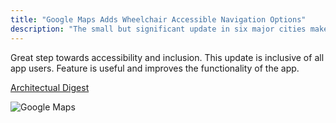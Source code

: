 ```yaml
---
title: "Google Maps Adds Wheelchair Accessible Navigation Options"
description: "The small but significant update in six major cities makes life easier for residents with limited mobility"
---
```

Great step towards accessibility and inclusion. This update is inclusive of all app users. Feature is useful and improves the functionality
of the app.


[Architectual Digest](https://www.architecturaldigest.com/story/google-maps-adds-wheelchair-accessible-navigation-options)

![Google Maps](https://lazybatman.com/wp-content/uploads/2017/12/google-maps2-fade-ss-1920.jpg)
